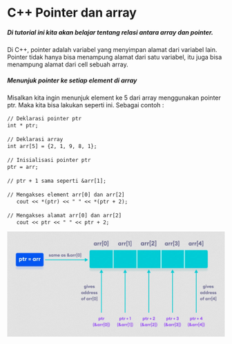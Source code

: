 # C++ Pointer dan array
##### Di tutorial ini kita akan belajar tentang relasi antara array dan pointer.
Di C++, pointer adalah variabel yang menyimpan alamat dari variabel lain. Pointer tidak hanya bisa menampung alamat dari satu variabel, itu juga bisa menampung alamat dari cell sebuah array.

##### Menunjuk pointer ke setiap element di array
Misalkan kita ingin menunjuk element ke 5 dari array menggunakan pointer ptr.
Maka kita bisa lakukan seperti ini. Sebagai contoh :
```
// Deklarasi pointer ptr
int * ptr;

// Deklarasi array
int arr[5] = {2, 1, 9, 8, 1};

// Inisialisasi pointer ptr
ptr = arr;

// ptr + 1 sama seperti &arr[1];

// Mengakses element arr[0] dan arr[2]
   cout << *(ptr) << " " << *(ptr + 2);

// Mengakses alamat arr[0] dan arr[2]
   cout << ptr << " " << ptr + 2;

```
![](./img/pointer-array.jpg)


